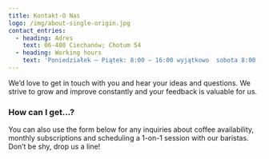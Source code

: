 ```yaml
---
title: Kontakt-O Nas
logo: /img/about-single-origin.jpg
contact_entries:
  - heading: Adres
    text: 06-400 Ciechanów; Chotum 54
  - heading: Working hours
    text: 'Poniedziałek – Piątek: 8:00 – 16:00 wyjątkowo  sobota 8:00 - 14:00'
---
```


We’d love to get in touch with you and hear your ideas and
questions. We strive to grow and improve constantly and your feedback
is valuable for us.

<h3 class="f4 b lh-title mb2">How can I get…?</h3>

You can also use the form below for any inquiries about coffee
availability, monthly subscriptions and scheduling a 1-on-1 session
with our baristas. Don’t be shy, drop us a line!
